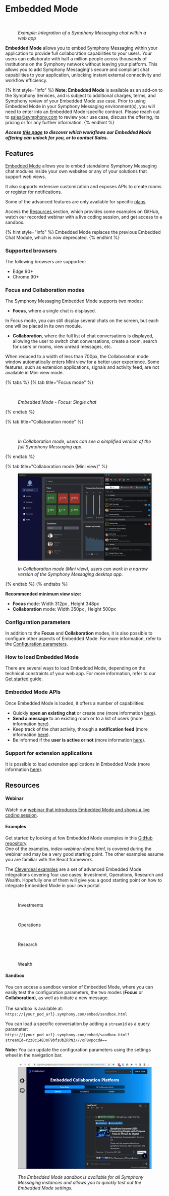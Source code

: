 # Embedded Mode

<figure><img src="https://lh5.googleusercontent.com/0SyZfjpaU5g9XkS-Ev_516fKOMfpv2vi6e7whjiTqqtUyrmCHJCPBfbdcYpD08Ezw9TnjwRFwFiciCaHe0J0Eh7vIHCXGp8v5ZSJRC0NF4UbaaHQdT0T6L0IHZFmmyePvXtbrQBkOk5Z1emcJ4rjcWih534q9VFOyTZtzSG9iVI3fc3EwWW90VXgYF8k" alt=""><figcaption><p><em>Example: Integration of a Symphony Messaging chat within a web app</em></p></figcaption></figure>

**Embedded Mode** allows you to embed Symphony Messaging within your application to provide full collaboration capabilities to your users. Your users can collaborate with half a million people across thousands of institutions on the Symphony network without leaving your platform. This allows you to add Symphony Messaging's secure and compliant chat capabilities to your application, unlocking instant external connectivity and workflow efficiency.

{% hint style="info" %}
**Note: Embedded Mode** is available as an add-on to the Symphony Services, and is subject to additional charges, terms, and Symphony review of your Embedded Mode use case. Prior to using Embedded Mode in your Symphony Messaging environment(s), you will need to enter into an Embedded Mode-specific contract. Please reach out to [sales@symphony.com](mailto:sales@symphony.com) to review your use case, discuss the offering, its pricing or for any further information.
{% endhint %}

&#x20;_**Access**_ [_**this page**_](https://symphony.com/products/embedded-collaboration-platform/) _**to discover which workflows our Embedded Mode offering can unlock for you, or to contact Sales.**_

## Features

[Embedded Mode](https://symphony.com/solutions/embedded-collaboration-platform/) allows you to embed standalone Symphony Messaging chat modules inside your own websites or any of your solutions that support web views.

It also supports extensive customization and exposes APIs to create rooms or register for notifications.&#x20;

Some of the advanced features are only available for specific [plans](pricing-tiers.md).&#x20;

Access the [Resources ](./#resources)section, which provides some examples on GitHub, watch our recorded webinar with a live coding session, and get access to a sandbox.

{% hint style="info" %}
Embedded Mode replaces the previous Embedded Chat Module, which is now deprecated.
{% endhint %}

### Supported browsers

The following browsers are supported:

* Edge 90+
* Chrome 90+

### Focus and Collaboration modes

The Symphony Messaging Embedded Mode supports two modes:

* **Focus**, where a single chat is displayed.&#x20;

In Focus mode, you can still display several chats on the screen, but each one will be placed in its own module.

* **Collaboration**, where the full list of chat conversations is displayed, allowing the user to switch chat conversations, create a room, search for users or rooms, view unread messages, etc.

When reduced to a width of less than 700px, the Collaboration mode window automatically enters Mini view for a better user experience. Some features, such as extension applications, signals and activity feed, are not available in Mini view mode.

{% tabs %}
{% tab title="Focus mode" %}


<figure><img src="https://lh5.googleusercontent.com/0SyZfjpaU5g9XkS-Ev_516fKOMfpv2vi6e7whjiTqqtUyrmCHJCPBfbdcYpD08Ezw9TnjwRFwFiciCaHe0J0Eh7vIHCXGp8v5ZSJRC0NF4UbaaHQdT0T6L0IHZFmmyePvXtbrQBkOk5Z1emcJ4rjcWih534q9VFOyTZtzSG9iVI3fc3EwWW90VXgYF8k" alt=""><figcaption><p><em>Embedded Mode - Focus: Single chat</em></p></figcaption></figure>
{% endtab %}

{% tab title="Collaboration mode" %}
<figure><img src="https://lh5.googleusercontent.com/79tCYQRQvfOemch0XKGl1P60-qmRtyDA020sdgDOQu9VdaKPvRD7odh2CPyee-EljJ8zkfCgfQRuYYpyaBT_jTrQjd-6esBMatjP0orF1N5nyKnOUUwMegIKLUzfMBBZV7_gyeNVQ7KgVbjis6Db5jlFL_j4FuZNoDXHc_tQKWmiOG0sbdWDe12_NsIu" alt=""><figcaption><p><em>In Collaboration mode, users can see a simplified version of the full Symphony Messaging app.</em></p></figcaption></figure>
{% endtab %}

{% tab title="Collaboration mode (Mini view)" %}
<figure><img src="../../.gitbook/assets/mini-view.png" alt=""><figcaption><p><em>In Collaboration mode (Mini view), users can work in a narrow version of the Symphony Messaging desktop app.</em></p></figcaption></figure>
{% endtab %}
{% endtabs %}

**Recommended minimum view size:**

* **Focus** mode: Width 312px , Height 348px
* **Collaboration** mode: Width 350px , Height 500px

### Configuration parameters&#x20;

In addition to the **Focus** and **Collaboration** modes, it is also possible to configure other aspects of Embedded Mode. For more information, refer to the [Configuration parameters](configuration-parameters.md).

### How to load Embedded Mode

There are several ways to load Embedded Mode, depending on the technical constraints of your web app. For more information, refer to our [Get started](get-started.md) guide.

### Embedded Mode APIs

Once Embedded Mode is loaded, it offers a number of capabilities:

* Quickly **open an existing chat** or create one (more information [here](open-a-chat.md)).
* **Send a message** to an existing room or to a list of users (more information [here](broken-reference)).&#x20;
* Keep track of the chat activity, through a **notification feed** (more information [here](notifications.md)).
* Be informed if the **user is active or not** (more information [here](notifications.md#activity-notifications)).

### Support for extension applications

It is possible to load extension applications in Embedded Mode (more information [here](https://docs.developers.symphony.com/embedded-modules/embedded-mode/support-for-extension-applications)).

## Resources

#### Webinar

Watch our [webinar that introduces Embedded Mode and shows a live coding session](https://symphony.com/2022/09/07/build-a-bot-session-introduction-to-symphony-ecp-embedded-collaboration-platform/).

#### Examples

Get started by looking at few Embedded Mode examples in this [GitHub repository](https://github.com/SymphonyPlatformSolutions/ecp-examples).\
One of the examples, _index-webinar-demo.html_, is covered during the webinar and may be a very good starting point. The other examples assume you are familiar with the React framework.

The [Cleverdeal examples](https://github.com/SymphonyPlatformSolutions/ecp-examples/tree/master/AppExamples/CleverDeal.React) are a set of advanced Embedded Mode integrations covering four use cases: Investment, Operations, Research and Wealth. Hopefully one of them will give you a good starting point on how to integrate Embedded Mode in your own portal.

<div><figure><img src="../../.gitbook/assets/cdi.png" alt=""><figcaption><p>Investments</p></figcaption></figure> <figure><img src="../../.gitbook/assets/cdo.png" alt=""><figcaption><p>Operations</p></figcaption></figure> <figure><img src="../../.gitbook/assets/cdr.png" alt=""><figcaption><p>Research</p></figcaption></figure> <figure><img src="../../.gitbook/assets/cdw.png" alt=""><figcaption><p>Wealth</p></figcaption></figure></div>

#### Sandbox

You can access a sandbox version of Embedded Mode, where you can easily test the configuration parameters, the two modes (**Focus** or **Collaboration**), as well as initiate a new message. \
\
The sandbox is available at:\
`https://{your_pod_url}.symphony.com/embed/sandbox.html`

You can load a specific conversation by adding a `streamId` as a query parameter:\
`https://{your_pod_url}.symphony.com/embed/sandbox.html?streamId=r2z0c14BJnF9bfsUbZRPN3///oP8vpocdA==`

**Note:** You can update the configuration parameters using the settings wheel in the navigation bar. &#x20;

<figure><img src="../../.gitbook/assets/image (49).png" alt=""><figcaption><p><em>The Embedded Mode sandbox is available for all Symphony Messaging instances and allows you to quickly test out the Embedded Mode settings.</em></p></figcaption></figure>

